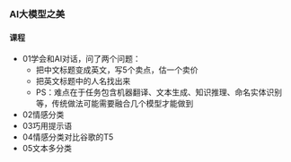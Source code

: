 ### AI大模型之美

#### 课程
* 01学会和AI对话，问了两个问题：
  * 把中文标题变成英文，写5个卖点，估一个卖价
  * 把英文标题中的人名找出来
  * PS：难点在于任务包含机器翻译、文本生成、知识推理、命名实体识别等，传统做法可能需要融合几个模型才能做到
* 02情感分类
* 03巧用提示语
* 04情感分类对比谷歌的T5
* 05文本多分类
